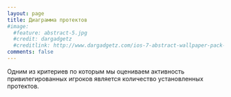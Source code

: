 ```yaml
---
layout: page
title: Диаграмма протектов
#image:
  #feature: abstract-5.jpg
  #credit: dargadgetz
  #creditlink: http://www.dargadgetz.com/ios-7-abstract-wallpaper-pack-for-iphone-5-and-ipod-touch-retina/
comments: false
---
```


Одним из критериев по которым мы оцениваем активность привилегированных игроков является количество установленных протектов.

<script type="text/javascript" src="http://www.google.com/jsapi"></script>
<script type="text/javascript">
      // Load the Visualization API and the piechart package.
      google.load('visualization', '1.0', {'packages':['corechart']});

      // Set a callback to run when the Google Visualization API is loaded.
      google.setOnLoadCallback(drawChart);
      // Callback that creates and populates a data table,
      // instantiates the pie chart, passes in the data and
      // draws it.
      function drawChart() {

        $.ajax({
                type : "GET",
                url : "https://i.terraria-z.ru/online/regions.php?callback=?",
                dataType: "jsonp",
                success: function(res) {
                        if (res.offline != 1)
                        {
                                // Create the data table.
                                var data = new google.visualization.DataTable();
                                data.addColumn('string', 'Topping');
                                data.addColumn('number', 'Slices');
                                var count = 0;

                                for (var i = 0; i < res.Users.length; i++) {
                                        data.addRows([[decodeURIComponent(res.Users[i].Name), res.Users[i].Count]]);
                                        count += res.Users[i].Count;
                                }

                                if (count<res.Count)
                                {
                                       data.addRows([['Супер администраторы', res.Count - count]]); 
                                }

                                // Set chart options
                                var options = {is3D: true,
                                        backgroundColor: 'transparent',
                                        'title':'Диаграмма протектов',
                                        'width':700,
                                        'height':600};

                                // Instantiate and draw our chart, passing in some options.
                                var chart = new google.visualization.PieChart(document.getElementById('chart_div'));
                                chart.draw(data, options);
                        }
                },
        });


      }
</script>
<center><div id="chart_div" style="background-color: transparent;"></div></center>
